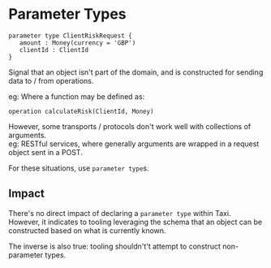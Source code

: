 # Parameter Types

```
parameter type ClientRiskRequest {
   amount : Money(currency = 'GBP')
   clientId : ClientId
}
```

Signal that an object isn't part of the domain, and is constructed for sending data to / from operations.

eg: Where a function may be defined as:

```
operation calculateRisk(ClientId, Money)
```

However, some transports / protocols don't work well with collections of arguments.  
eg: RESTful services, where generally arguments are wrapped in a request object sent
in a POST.

For these situations, use `parameter type`s.

## Impact
There's no direct impact of declaring a `parameter type` within Taxi.
However, it indicates to tooling leveraging the schema that an object can be constructed based on what is currently known.

The inverse is also true:  tooling shouldn't't attempt to construct non-parameter types. 

